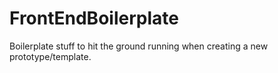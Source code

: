 FrontEndBoilerplate
===================

Boilerplate stuff to hit the ground running when creating a new prototype/template.